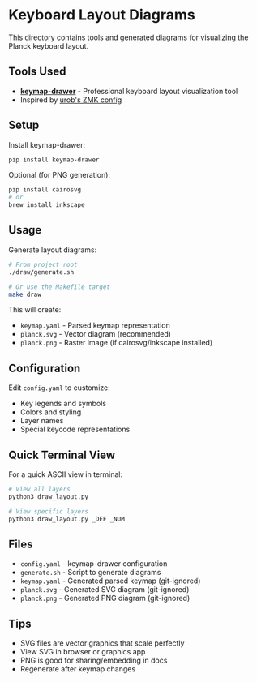 # Keyboard Layout Diagrams

This directory contains tools and generated diagrams for visualizing the Planck keyboard layout.

## Tools Used

- **[keymap-drawer](https://github.com/caksoylar/keymap-drawer)** - Professional keyboard layout visualization tool
- Inspired by [urob's ZMK config](https://github.com/urob/zmk-config/tree/main/draw)

## Setup

Install keymap-drawer:

```bash
pip install keymap-drawer
```

Optional (for PNG generation):
```bash
pip install cairosvg
# or
brew install inkscape
```

## Usage

Generate layout diagrams:

```bash
# From project root
./draw/generate.sh

# Or use the Makefile target
make draw
```

This will create:
- `keymap.yaml` - Parsed keymap representation
- `planck.svg` - Vector diagram (recommended)
- `planck.png` - Raster image (if cairosvg/inkscape installed)

## Configuration

Edit `config.yaml` to customize:
- Key legends and symbols
- Colors and styling
- Layer names
- Special keycode representations

## Quick Terminal View

For a quick ASCII view in terminal:

```bash
# View all layers
python3 draw_layout.py

# View specific layers
python3 draw_layout.py _DEF _NUM
```

## Files

- `config.yaml` - keymap-drawer configuration
- `generate.sh` - Script to generate diagrams
- `keymap.yaml` - Generated parsed keymap (git-ignored)
- `planck.svg` - Generated SVG diagram (git-ignored)
- `planck.png` - Generated PNG diagram (git-ignored)

## Tips

- SVG files are vector graphics that scale perfectly
- View SVG in browser or graphics app
- PNG is good for sharing/embedding in docs
- Regenerate after keymap changes
